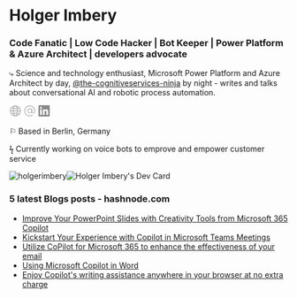# Holger Imbery
### Code Fanatic | Low Code Hacker | Bot Keeper | Power Platform & Azure Architect | developers advocate

⤷ Science and technology enthusiast, Microsoft Power Platform and Azure Architect by day, [@the-cognitiveservices-ninja](https://github.com/the-cognitiveservices-ninja) by night - writes and talks about conversational AI and robotic process automation. 

 <a aligh="left" href="https://www.cognitiveservices.ninja" target="_blank" rel="noreferrer noopener"><img src="https://raw.githubusercontent.com/0xShapeShifter/dev-story/master/public/images/socials/globe.svg" alt="Website" width="22" height="22" /></a> <a aligh="left" href="mailto:the@cognitiveservices,ninja" target="_blank" rel="noreferrer noopener"><img src="https://raw.githubusercontent.com/0xShapeShifter/dev-story/master/public/images/socials/at.svg" alt="Email" width="22" height="22" /></a> <a aligh="left" href="https://www.linkedin.com/in/holgerimbery" target="_blank" rel="noreferrer noopener"><img src="https://raw.githubusercontent.com/0xShapeShifter/dev-story/master/public/images/socials/linkedin.svg" alt="LinkedIn" width="22" height="22" /></a>  

⚐ Based in Berlin, Germany

ϟ Currently working on voice bots to emprove and empower customer service

 

<a href="https://app.daily.dev/thecognitiveservicesninja"><img src="https://api.daily.dev/devcards/7d6788ea96d04422bdcc4f633263bc26.png?r=f2m" align=right width="400" alt="Holger Imbery's Dev Card"/></a>

<p align="left"> <img src="https://komarev.com/ghpvc/?username=holgerimbery&label=Profile%20views&color=0e75b6&style=flat" alt="holgerimbery" /> </p>

### 5 latest Blogs posts - hashnode.com
<!-- HASHNODE:START -->
- [Improve Your PowerPoint Slides with Creativity Tools from Microsoft 365 Copilot](https://aiassistant.studio/improve-your-powerpoint-slides-with-creativity-tools-from-microsoft-365-copilot)
- [Kickstart Your Experience with Copilot in Microsoft Teams Meetings](https://aiassistant.studio/kickstart-your-experience-with-copilot-in-microsoft-teams-meetings)
- [Utilize CoPilot for Microsoft 365 to enhance the effectiveness of your email](https://aiassistant.studio/utilize-copilot-for-microsoft-365-to-enhance-the-effectiveness-of-your-email)
- [Using Microsoft Copilot in Word](https://aiassistant.studio/using-microsoft-copilot-in-word)
- [Enjoy Copilot&#39;s writing assistance anywhere in your browser at no extra charge](https://aiassistant.studio/enjoy-copilots-writing-assistance-anywhere-in-your-browser-at-no-extra-charge)
<!-- HASHNODE:END -->



